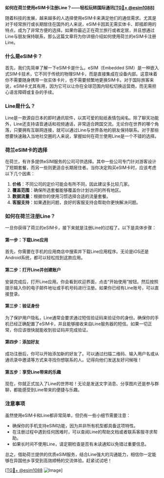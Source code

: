 **如何在荷兰使用eSIM卡注册Line？——轻松玩转国际通讯[[TG💪+ @esim1088](https://t.me/s/esim1088)]**

随着科技的发展，越来越多的人选择使用eSIM卡来满足他们的通信需求。尤其是对于经常旅行或长期居住在国外的人来说，eSIM卡因其无需实体卡、即插即用的特点，成为了非常方便的选择。如果你最近正在荷兰旅行或者定居，并且想通过Line与朋友保持联系，那么这篇文章将为你详细介绍如何使用荷兰的eSIM卡注册Line。

### 什么是eSIM卡？

首先，我们先简单了解一下eSIM卡是什么。eSIM（Embedded SIM）是一种嵌入式SIM卡技术，它不同于传统的物理SIM卡，而是直接集成在设备内部。这意味着你不需要随身携带一张实体卡片，也不需要频繁地更换SIM卡。对于国际旅客来说，eSIM卡尤其有用，因为它可以让你在全球范围内轻松切换运营商，而无需担心语言障碍或复杂的手续。

### Line是什么？

Line是一款源自日本的即时通讯软件，以其可爱的贴纸表情包闻名。除了聊天功能外，Line还支持语音通话和视频通话，非常适合跨国交流。无论你在世界的哪个角落，只要拥有互联网连接，就可以通过Line与世界各地的朋友保持联系。对于那些想要快速融入当地社交圈的人来说，掌握如何在荷兰使用Line是一个不错的选择。

### 荷兰eSIM卡的选择

在荷兰，有许多提供eSIM服务的公司可供选择。其中一些公司专门针对游客设计了短期套餐，而另一些则更适合长期居住者。当你决定购买eSIM卡时，应该考虑以下几个因素：

1. **价格**：不同公司的定价可能会有所不同，因此建议多比较几家。
2. **覆盖范围**：确保所选套餐能够覆盖你计划访问的所有地区。
3. **数据流量**：根据你的使用习惯选择合适的流量套餐。
4. **客服支持**：如果遇到问题，良好的客服支持会帮助你更快解决问题。

### 如何在荷兰注册Line？

一旦你获得了荷兰的eSIM卡，接下来就是注册Line的过程了。以下是具体步骤：

#### 第一步：下载Line应用
首先，你需要在手机的应用商店中搜索并下载Line应用程序。无论是iOS还是Android系统，都可以轻松找到这款应用。

#### 第二步：打开Line并创建账户
安装完成后，打开Line应用。你会看到欢迎界面，点击“开始使用”按钮。然后按照提示输入你的电子邮件地址或手机号码进行注册。如果你已经有Line账号，可以直接登录。

#### 第三步：验证身份
为了保护用户隐私，Line通常会要求通过短信验证码来验证你的身份。确保你的手机已经正确配置了eSIM卡，并且能够接收来自Line服务器的短信。如果一切正常，你应该很快就能收到验证码并完成验证。

#### 第四步：添加好友
成功注册后，你可以开始添加新的好友了。可以通过扫描二维码、输入用户名或从通讯录中邀请等方式来寻找你想联系的人。记得向他们发送友好问候哦！

#### 第五步：享受Line带来的乐趣
现在，你就正式加入了Line的世界啦！无论是发送文字消息、分享图片还是参与群聊，都能感受到Line带来的便捷与乐趣。

### 注意事项

虽然使用eSIM卡和Line都非常简单，但仍有一些小细节需要注意：

- 确保你的手机支持eSIM功能，因为并非所有机型都具备这项特性。
- 在注册过程中遇到任何困难时，可以查阅Line的帮助文档或者联系客服寻求帮助。
- 如果长时间不使用Line，请定期检查是否有未读通知以免错过重要信息。

总之，借助荷兰提供的优质eSIM服务，结合Line强大的沟通能力，相信你一定能够在异国他乡享受到高效顺畅的交流体验。赶紧试试吧！

[[TG💪+ @esim1088](https://t.me/s/esim1088) ![Image](https://i.postimg.cc/4NQfJmqS/Snipaste-2025-05-13-00-14-12.png)]